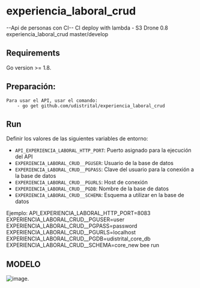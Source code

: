 # experiencia_laboral_crud

--Api de personas con CI--
CI deploy with lambda - S3
Drone 0.8 
experiencia_laboral_crud master/develop

## Requirements
Go version >= 1.8.

## Preparación:
    Para usar el API, usar el comando:
        - go get github.com/udistrital/experiencia_laboral_crud

## Run

Definir los valores de las siguientes variables de entorno:

 - `API_EXPERIENCIA_LABORAL_HTTP_PORT`: Puerto asignado para la ejecución del API
 - `EXPERIENCIA_LABORAL_CRUD__PGUSER`: Usuario de la base de datos
 - `EXPERIENCIA_LABORAL_CRUD__PGPASS`: Clave del usuario para la conexión a la base de datos  
 - `EXPERIENCIA_LABORAL_CRUD__PGURLS`: Host de conexión
 - `EXPERIENCIA_LABORAL_CRUD__PGDB`: Nombre de la base de datos
 - `EXPERIENCIA_LABORAL_CRUD__SCHEMA`: Esquema a utilizar en la base de datos

Ejemplo: API_EXPERIENCIA_LABORAL_HTTP_PORT=8083 EXPERIENCIA_LABORAL_CRUD__PGUSER=user EXPERIENCIA_LABORAL_CRUD__PGPASS=password EXPERIENCIA_LABORAL_CRUD__PGURLS=localhost EXPERIENCIA_LABORAL_CRUD__PGDB=udistrital_core_db EXPERIENCIA_LABORAL_CRUD__SCHEMA=core_new bee run

## MODELO
![image]().
